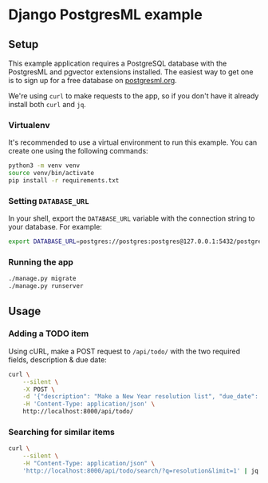 # Django PostgresML example

## Setup

This example application requires a PostgreSQL database with the PostgresML and pgvector extensions installed. The easiest way to get one is to sign up
for a free database on [postgresml.org](https://postgresml.org).

We're using `curl` to make requests to the app, so if you don't have it already install both `curl` and `jq`.

### Virtualenv

It's recommended to use a virtual environment to run this example. You can create one using the following commands:

```bash
python3 -m venv venv
source venv/bin/activate
pip install -r requirements.txt
```

### Setting `DATABASE_URL`

In your shell, export the `DATABASE_URL` variable with the connection string to your database. For example:

```bash
export DATABASE_URL=postgres://postgres:postgres@127.0.0.1:5432/postgres
```

### Running the app

```bash
./manage.py migrate
./manage.py runserver
```

## Usage

### Adding a TODO item

Using cURL, make a POST request to `/api/todo/` with the two required fields, description & due date:

```bash
curl \
    --silent \
    -X POST \
    -d '{"description": "Make a New Year resolution list", "due_date": "2025-01-01"}' \
    -H 'Content-Type: application/json' \
    http://localhost:8000/api/todo/
```

### Searching for similar items

```bash
curl \
    --silent \
    -H "Content-Type: application/json" \
    'http://localhost:8000/api/todo/search/?q=resolution&limit=1' | jq ".[0].description"
```
